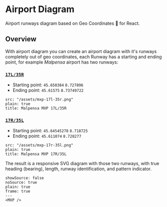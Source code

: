 # Airport Diagram

Airport runways diagram based on Geo Coordinates 📍 for React.

## Overview

With airport diagram you can create an airport diagram with it's runways completely out of geo coordinates,
each Runway has a starting and ending point, for example _Malpensa_ airport has two runways:

### [`17L/35R`](https://www.google.com/maps?ll=45.63307,8.732697&z=13&t=h&hl=en-US&gl=US&mapclient=apiv3)

- Starting point: `45.650384` `8.727896`
- Ending point: `45.61575` `8.73749722`

```image
src: "/assets/mxp-17l-35r.png"
plain: true
title: Malpensa MXP 17L/35R
```

### [`17R/35L`](https://www.google.com/maps?ll=45.628266,8.723501&z=13&t=h&hl=en-US&gl=US&mapclient=apiv3)

- Starting point: `45.64545278` `8.718725`
- Ending point: `45.611074` `8.728277`

```image
src: "/assets/mxp-17r-35l.png"
plain: true
title: Malpensa MXP 17R/35L
```

The result is a responsive SVG diagram with those two runways, with true heading (bearing), length, runway identification, and pattern indicator.

```react
showSource: false
noSource: true
plain: true
frame: true
---
<MXP />
```
